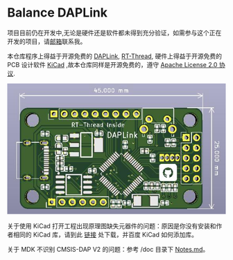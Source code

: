 # Balance DAPLink #

项目目前仍在开发中,无论是硬件还是软件都未得到充分验证，如需参与这个正在开发的项目，请[邮箱](mailto:balancetwk@yeah.net)联系我。

本仓库程序上得益于开源免费的 [DAPLink](https://github.com/ARMmbed/DAPLink), [RT-Thread](https://github.com/RT-Thread/rt-thread), 硬件上得益于开源免费的 PCB 设计软件 [KiCad](http://docs.kicad-pcb.org/) ,故本仓库同样是开源免费的，遵守 [Apache License 2.0 协议](./LICENSE).

![pcb图](./pcb_kicad/dap_with_general/doc/dap-stm32f103.jpg)

关于使用 KiCad 打开工程出现原理图缺失元器件的问题：原因是你没有安装和作者相同的 KiCad 库，请到此 [链接](https://github.com/balanceTWK/lc_kicad_lib)  处下载，并百度 KiCad 如何添加库。

关于 MDK 不识别 CMSIS-DAP V2 的问题：参考 /doc 目录下 [Notes.md](doc/Notes.md)。
